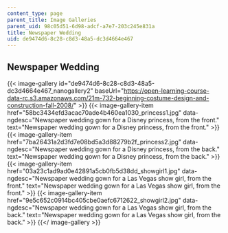 ```yaml
---
content_type: page
parent_title: Image Galleries
parent_uid: 98c05d51-6d98-adcf-a7e7-203c245e831a
title: Newspaper Wedding
uid: de9474d6-8c28-c8d3-48a5-dc3d4664e467
---
```


Newspaper Wedding
-----------------
{{< image-gallery id="de9474d6-8c28-c8d3-48a5-dc3d4664e467_nanogallery2" baseUrl="https://open-learning-course-data-rc.s3.amazonaws.com/21m-732-beginning-costume-design-and-construction-fall-2008/" >}}
{{< image-gallery-item href="58bc3434efd3acac70ade4b460ea1030_princess1.jpg" data-ngdesc="Newspaper wedding gown for a Disney princess, from the front." text="Newspaper wedding gown for a Disney princess, from the front." >}}
{{< image-gallery-item href="7ba26431a2d3fd7e08bd5a3d88279b2f_princess2.jpg" data-ngdesc="Newspaper wedding gown for a Disney princess, from the back." text="Newspaper wedding gown for a Disney princess, from the back." >}}
{{< image-gallery-item href="03a23c1ad9ad0e42891a5cb0fb5d38dd_showgirl1.jpg" data-ngdesc="Newspaper wedding gown for a Las Vegas show girl, from the front." text="Newspaper wedding gown for a Las Vegas show girl, from the front." >}}
{{< image-gallery-item href="9e5c652c0914bc405cbe0aefc6712622_showgirl2.jpg" data-ngdesc="Newspaper wedding gown for a Las Vegas show girl, from the back." text="Newspaper wedding gown for a Las Vegas show girl, from the back." >}}
{{</ image-gallery >}}